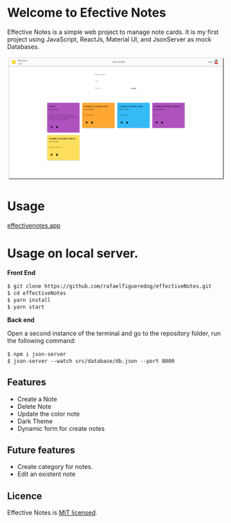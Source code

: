 # Welcome to Efective Notes

Effective Notes is a simple web project to manage note cards. It is my first project using JavaScript, ReactJs, Material UI, and JsonServer as mock Databases. 

![](https://github.com/rafaelfigueredog/effectiveNotes/blob/main/screenshot.png?raw=true)


# Usage 

[effectivenotes.app](https://effectivenotes.app) 

# Usage on local server.

**Front End**
```console
$ git clone https://github.com/rafaelfigueredog/effectiveNotes.git
$ cd effectiveNotes 
$ yarn install 
$ yarn start 
```

**Back end**

Open a second instance of the terminal and go to the repository folder, run the following command: 
```console
$ npm i json-server
$ json-server --watch src/database/db.json --port 8000
```

## Features

- Create a Note
- Delete Note
- Update the color note
- Dark Theme
- Dynamic form for create notes 

## Future features

- Create category for notes. 
- Edit an existent note

## Licence
Effective Notes is [MIT licensed](https://github.com/rafaelfigueredog/effectiveNotes/blob/main/LICENSE).
